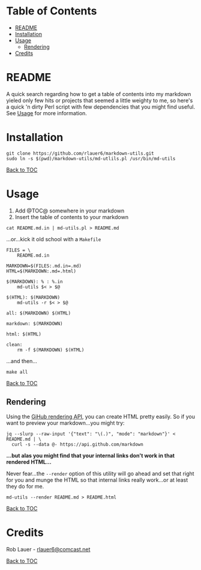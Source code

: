 # Table of Contents

* [README](#readme)
* [Installation](#installation)
* [Usage](#usage)
  * [Rendering](#rendering)
* [Credits](#credits)


# README

A quick search regarding how to get a table of contents into my
markdown yieled only few hits or projects that seemed a little weighty
to me, so here's a quick 'n dirty Perl script with few dependencies that you
might find useful.  See [Usage](#usage) for more information.

# Installation

```
git clone https://github.com/rlauer6/markdown-utils.git
sudo ln -s $(pwd)/markdown-utils/md-utlils.pl /usr/bin/md-utils
```

[Back to TOC](#table-of-contents)

# Usage

1. Add &#64;TOC&#64; somewhere in your markdown
1. Insert the table of contents to your markdown
  ```
  cat README.md.in | md-utils.pl > README.md
  ```

...or...kick it old school with a `Makefile`

```
FILES = \
    README.md.in

MARKDOWN=$(FILES:.md.in=.md)
HTML=$(MARKDOWN:.md=.html)

$(MARKDOWN): % : %.in
	md-utils $< > $@

$(HTML): $(MARKDOWN)
	md-utils -r $< > $@

all: $(MARKDOWN) $(HTML)

markdown: $(MARKDOWN)

html: $(HTML)

clean:
	rm -f $(MARKDOWN) $(HTML)
```

...and then...

```
make all
```

[Back to TOC](#table-of-contents)

## Rendering

Using the [GiHub rendering
API](https://developer.github.com/v3/markdown/), you can create HTML
pretty easily. So if you want to preview your markdown...you might try:

```
jq --slurp --raw-input '{"text": "\(.)", "mode": "markdown"}' < README.md | \
  curl -s --data @- https://api.github.com/markdown
```

__...but alas you might find that your internal links don't work in
that rendered HTML...__

Never fear...the `--render` option of this utility will go ahead and set that right for
you and munge the HTML so that internal links really work...or at
least they do for me.

```
md-utils --render README.md > README.html
```

[Back to TOC](#table-of-contents)

# Credits

Rob Lauer - <rlauer6@comcast.net>

[Back to TOC](#table-of-contents)
